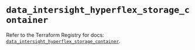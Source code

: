 # `data_intersight_hyperflex_storage_container`

Refer to the Terraform Registry for docs: [`data_intersight_hyperflex_storage_container`](https://registry.terraform.io/providers/ciscodevnet/intersight/1.0.71/docs/data-sources/hyperflex_storage_container).

